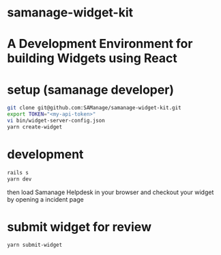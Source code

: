 # samanage-widget-kit
# A Development Environment for building Widgets using React

# setup (samanage developer)
```sh
git clone git@github.com:SAManage/samanage-widget-kit.git
export TOKEN="<my-api-token>"
vi bin/widget-server-config.json
yarn create-widget
```

# development
```sh
rails s
yarn dev
```

then load Samanage Helpdesk in your browser and checkout your widget by opening a incident page

# submit widget for review
```sh
yarn submit-widget
```
